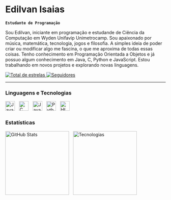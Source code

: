 # Edilvan Isaias

**`Estudante de Programação`**

Sou Edilvan, iniciante em programação e estudande de Ciência da Computação em Wyden Unifavip Unimetrocamp. Sou apaixonado por música, matemática, tecnologia, jogos e filosofia. A simples ideia de poder criar ou modificar algo me fascina, o que me aproxima de todas essas coisas. Tenho conhecimento em Programação Orientada a Objetos e já possuo algum conhecimento em Java, C, Python e JavaScript. Estou trabalhando em novos projetos e explorando novas linguagens.

<!---
Isaias53/Isaias53 is a ✨ special ✨ repository because its `README.md` (this file) appears on your GitHub profile.
You can click the Preview link to take a look at your changes.
--->
<!--👩🏻‍💻-->

<p align="left">
    </a> 
    <a href="https://github.com/EdilvanIsaias">
        <img 
            alt="Total de estrelas" 
            title="Total de estrelas GitHub" 
            src="https://custom-icon-badges.demolab.com/github/stars/EdilvanIsaias?color=55960c&style=for-the-badge&labelColor=488207&logo=star&label=estrelas"
        />
    </a>
    <a href="https://github.com/EdilvanIsaias">
        <img 
            alt="Seguidores" 
            title="Me siga no GitHub" 
            src="https://custom-icon-badges.demolab.com/github/followers/EdilvanIsaias?color=236ad3&labelColor=1155ba&style=for-the-badge&logo=github&label=Seguidores&logoColor=white"
        />
    </a>
</p>

---

### Linguagens e Tecnologias

<img
    align="left"
    alt="Java"
    title="Java"
    width="30px"
    style="padding-right: 10px;"
    src="https://skillicons.dev/icons?i=java&theme=light"
/>
<img 
    align="left" 
    alt="C" 
    title="C"
    width="30px" 
    style="padding-right: 10px;" 
    src="https://cdn.jsdelivr.net/gh/devicons/devicon@latest/icons/c/c-original.svg"
/>
<img 
    align="left" 
    alt="JavaScript" 
    title="JavaScript"
    width="30px" 
    style="padding-right: 10px;" 
    src="https://skillicons.dev/icons?i=js"
/>
<img 
    align="left" 
    alt="Python" 
    title="Python"
    width="30px" 
    style="padding-right: 10px;" 
    src="https://cdn.jsdelivr.net/gh/devicons/devicon@latest/icons/python/python-original.svg" 
/>
<img 
    align="left" 
    alt="Html" 
    title="Html"
    width="30px" 
    style="padding-right: 10px;" 
    src="https://skillicons.dev/icons?i=html"
/>

<br/>
<br/>

### Estatísticas

<p>
  <img 
    align="left" 
    alt="GitHub Stats" 
    height="200" 
    style="padding-right: 10px;" 
    src="https://github-readme-stats.vercel.app/api?username=EdilvanIsaias&show_icons=true&theme=radical&include_all_commits=true&locale=pt-br" 
  />

<img 
      align="left" 
      alt="Tecnologias" 
      height="200" 
      src="https://github-readme-stats.vercel.app/api/top-langs/?username=EdilvanIsaias&theme=radical&layout=compact&custom_title=Tecnologias&langs_count=9"
  />

</p>

